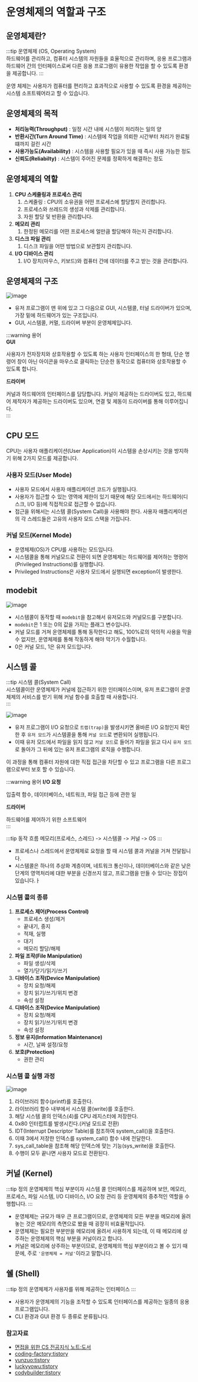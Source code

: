# 운영체제의 역할과 구조

## 운영체제란?

:::tip 운영체제 (OS, Operating System)  
하드웨어를 관리하고, 컴퓨터 시스템의 자원들을 효율적으로 관리하며, 
응용 프로그램과 하드웨어 간의 인터페이스로써 다른 응용 프로그램이 유용한 작업을 할 수 있도록 환경을 제공합니다.
:::

운영 체제는 사용자가 컴퓨터를 편리하고 효과적으로 사용할 수 있도록 환경을 제공하는 시스템 소프트웨어라고 할 수 있습니다.

## 운영체제의 목적

- **처리능력(Throughput)** : 일정 시간 내에 시스템이 처리하는 일의 양
- **반환시간(Turn Around Time)** : 시스템에 작업을 의뢰한 시간부터 처리가 완료될 떄까지 걸린 시간
- **사용가능도(Availability)** : 시스템을 사용할 필요가 있을 때 즉시 사용 가능한 정도
- **신뢰도(Reliabilty)** : 시스템이 주어진 문제를 정확하게 해결하는 정도

## 운영체제의 역할

1. **CPU 스케줄링과 프로세스 관리**
   1. 스케줄링 : CPU의 소유권을 어떤 프로세스에 할당할지 관리합니다.
   2. 프로세스와 쓰레드의 생성과 삭제를 관리합니다.
   3. 자원 할당 및 반환을 관리합니다.
2. **메모리 관리**
   1. 한정된 메모리를 어떤 프로세스에 얼만큼 할당해야 하는지 관리합니다.
3. **디스크 파일 관리**
   1. 디스크 파일을 어떤 방법으로 보관할지 관리합니다.
4. **I/O 디바이스 관리**
   1. I/O 장치(마우스, 키보드)와 컴퓨터 간에 데이터를 주고 받는 것을 관리합니다.

## 운영체제의 구조

![image](https://user-images.githubusercontent.com/50647845/177062559-b128159c-2a8d-43d5-9720-2cef42d1f6fa.png)

- 유저 프로그램이 맨 위에 있고 그 다음으로 GUI, 시스템콜, 터널 드라이버가 있으며, 가장 밑에 하드웨어가 있는 구조입니다.
- GUI, 시스템콜, 커멀, 드라이버 부분이 운영체제입니다.

:::warning 용어  
**GUI**

사용자가 전자장치와 상호작용할 수 있도록 하는 사용자 인터페이스의 한 형태, 
단순 명령어 창이 아닌 아이콘을 마우스로 클릭하는 단순한 동작으로 컴퓨터와 상호작용할 수 있도록 합니다.

**드라이버**

커널과 하드웨어의 인터페이스를 담당합니다. 커널이 제공하는 드라이버도 있고, 하드웨어 제작자가 제공하는 드라이버도 있으며, 연결 및 제동이 드라이버를 통해 이루어집니다.  
:::

## CPU 모드

CPU는 사용자 애플리케이션(User Application)이 시스템을 손상시키는 것을 방지하기 위해 2가지 모드를 제공합니다.

### 사용자 모드(User Mode)

- 사용자 모드에서 사용자 애플리케이션 코드가 실행됩니다.
- 사용자가 접근할 수 있는 영역에 제한이 있기 때문에 해당 모드에서는 하드웨어(디스크, I/O 등)에 직접적으로 접근할 수 없습니다.
- 접근을 위해서는 시스템 콜(System Call)을 사용해야 한다. 사용자 애플리케이션의 각 스레드들은 고유의 사용자 모드 스택을 가집니다.

### 커널 모드(Kernel Mode)

- 운영체제(OS)가 CPU를 사용하는 모드입니다.
- 시스템콜을 통해 커널모드로 전환이 되면 운영체제는 하드웨어를 제어하는 명령어(Privileged Instructions)를 실행합니다.
- Privileged Instructions은 사용자 모드에서 실행되면 exception이 발생한다.

## modebit

![image](https://user-images.githubusercontent.com/50647845/177063391-7669650e-48ea-45d6-a976-09f46f23faea.png)

- 시스템콜이 동작할 때 `modebit`을 참고해서 유저모드와 커널모드를 구분합니다.
- `modebit`은 1 또는 0의 값을 가지는 플래그 변수입니다.
- 커널 모드를 거쳐 운영체제를 통해 동작한다고 해도, 100%로의 악의적 사용을 막을 수 없지만, 운영체제를 통해 작동하게 해야 막기가 수월합니다.
- 0은 커널 모드, 1은 유저 모드입니다.

## 시스템 콜

:::tip 시스템 콜(System Call)  
시스템콜이란 운영체제가 커널에 접근하기 위한 인터페이스이며, 유저 프로그램이 운영체제의 서비스를 받기 위해 커널 함수를 호출할 때 사용합니다.  
:::

![image](https://user-images.githubusercontent.com/50647845/177062922-843870b8-839e-4cd8-9e9f-dd3cbb2cc27a.png)

- 유저 프로그램이 I/O 요청으로 `트랩(trap)`을 발생시키면 올바른 I/O 요청인지 확인한 후 `유저 모드`가 시스템콜을 통해 `커널 모드`로 변환되어 실행됩니다.
- 이때 유저 모드에서 파일을 읽지 않고 `커널 모드`로 들어가 파일을 읽고 다시 `유저 모드`로 돌아가 그 뒤에 있는 유저 프로그램의 로직을 수행합니다.

이 과정을 통해 컴퓨터 자원에 대한 직접 접근을 차단할 수 있고 프로그램을 다른 프로그램으로부터 보호 할 수 있습니다.

:::warning 용어
**I/O 요청**

입출력 함수, 데이터베이스, 네트워크, 파일 접근 등에 관한 일

**드라이버**

하드웨어를 제어하기 위한 소프트웨어  
:::

:::tip 동작 흐름
메모리(프로세스, 스레드) -> 시스템콜 -> 커널 -> OS
:::

- 프로세스나 스레드에서 운영체제로 요청을 할 때 시스템 콜과 커널을 거쳐 전달됩니다.
- 시스템콜은 하나의 추상화 계층이며, 네트워크 통신이나, 데이터베이스와 같은 낮은 단계의 영역처리에 대한 부분을 신경쓰지 않고, 프로그램을 만들 수 있다는 장접이 있습니다.ㅏ

### 시스템 콜의 종류

1. **프로세스 제어(Process Control)**
   - 프로세스 생성/제거
   - 끝내기, 중지
   - 적재, 실행
   - 대기
   - 메모리 할당/해제
2. **파일 조작(File Manipulation)**
   - 파일 생성/삭제
   - 열기/닫기/읽기/쓰기
3. **디바이스 조작(Device Manipulation)**
   - 장치 요청/해제
   - 장치 읽기/쓰기/위치 변경
   - 속성 설정
4. **디바이스 조작(Device Manipulation)**
   - 장치 요청/해제
   - 장치 읽기/쓰기/위치 변경
   - 속성 설정
5. **정보 유지(Information Maintenance)**
   - 시간, 날짜 설정/요청
6. **보호(Protection)**
   - 권한 관리

### 시스템 콜 실행 과정

![image](https://user-images.githubusercontent.com/50647845/177064299-14e089a3-8458-44ee-b526-d217a1e3f2ca.png)

1. 라이브러리 함수(printf)를 호출한다.
2. 라이브러리 함수 내부에서 시스템 콜(write)를 호출한다.
3. 해당 시스템 콜의 인덱스(4)를 CPU 레지스터에 저장한다.
4. 0x80 인터럽트를 발생시킨다.(커널 모드로 전환)
5. IDT(Interrupt Descriptor Table)를 참조하여 system_call()을 호출한다.
6. 이때 3에서 저장한 인덱스를 system_call() 함수 내에 전달한다.
7. sys_call_table을 참조해 해당 인덱스에 맞는 기능(sys_write)을 호출한다.
8. 수행이 모두 끝나면 사용자 모드로 전환된다.

## 커널 (Kernel)

:::tip 정의
운영체제의 핵심 부분이자 시스템 콜 인터페이스를 제공하며 보안, 메모리, 프로세스, 파일 시스템, I/O 디바이스, I/O 요청 관리 등 운영체제의 중추적인 역할을 수행합니다.
:::

- 운영체제는 규모가 매우 큰 프로그램이므로, 운영체제의 모든 부분을 메모리에 올려놓는 것은 메모리의 측면으로 봤을 때 굉장히 비효율적입니다.
- 운영체제는 필요한 부분만을 메모리에 올려서 사용하게 되는데, 이 때 메모리에 상주하는 운영체제의 핵심 부분을 커널이라고 합니다.
- 커널은 메모리에 상주하는 부분이므로, 운영체제의 핵심 부분이라고 볼 수 있기 때문에, 주로 `'운영체제 = 커널'`이라고 말합니다.

## 쉘 (Shell)

:::tip 정의
운영체제가 사용자를 위해 제공하는 인터페이스
:::

- 사용자가 운영체제의 기능을 조작할 수 있도록 인터페이스를 제공하는 일종의 응용 프로그램입니다.
- CLI 환경과 GUI 환경 두 종류로 분류됩니다.

### 참고자료

- [면접을 위한 CS 전공지식 노트:도서](https://www.aladin.co.kr/shop/wproduct.aspx?ItemId=292815727)
- [coding-factory:tistory](https://coding-factory.tistory.com/300)
- [yunzuo:tistory](https://yunzuo.tistory.com/2)
- [luckyyowu:tistory](https://luckyyowu.tistory.com/132?category=751813)
- [codybuilder:tistory](https://codybuilder.com/41)
